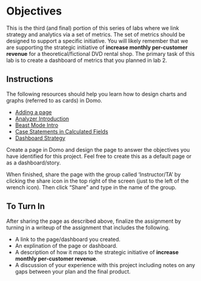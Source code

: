 # Objectives

This is the third (and final) portion of this series of labs where we
link strategy and analytics via a set of metrics. The set of metrics
should be designed to support a specific initiative. You will likely
remember that we are supporting the strategic initiative of **increase
monthly per-customer revenue** for a theoretical/fictional DVD rental
shop. The primary task of this lab is to create a dashboard of metrics
that you planned in lab 2.

## Instructions

The following resources should help you learn how to design charts and
graphs (referred to as cards) in Domo.

-   [Adding a page](https://www.youtube.com/watch?v=3zqmWFOLdjw)
-   [Analyzer Introduction](https://www.youtube.com/watch?v=QccCQMKELvE)
-   [Beast Mode Intro](https://www.youtube.com/watch?v=SpVbmZPMAsM)
-   [Case Statements in Calculated
    Fields](https://www.youtube.com/watch?v=xFofhklohSc)
-   [Dashboard
    Strategy](https://www.youtube.com/watch?v=7ULGsdibovI&t=15s)

Create a page in Domo and design the page to answer the objectives you
have identified for this project. Feel free to create this as a default
page or as a dashboard/story.

When finished, share the page with the group called ‘Instructor/TA’ by
clicking the share icon in the top right of the screen (just to the left
of the wrench icon). Then click “Share” and type in the name of the
group.

## To Turn In

After sharing the page as described above, finalize the assignment by
turning in a writeup of the assignment that includes the following.

-   A link to the page/dashboard you created.
-   An explination of the page or dashboard.
-   A description of how it maps to the strategic initiative of
    **increase monthly per-customer revenue**.
-   A discussion of your experience with this project including notes on
    any gaps between your plan and the final product.
